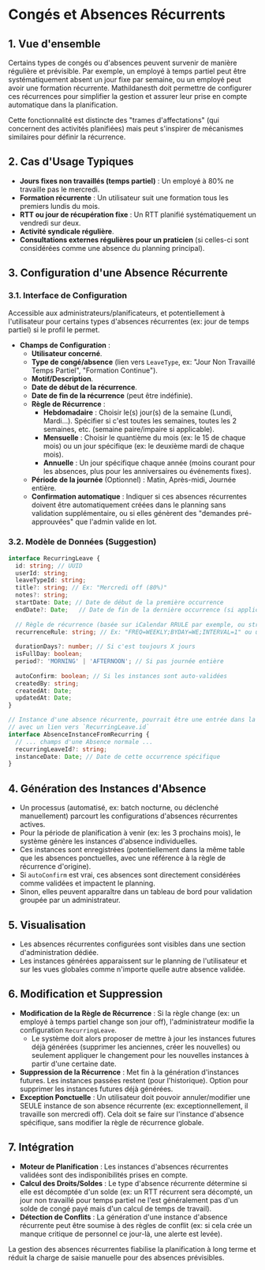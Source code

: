 # Congés et Absences Récurrents

## 1. Vue d'ensemble

Certains types de congés ou d'absences peuvent survenir de manière régulière et prévisible. Par exemple, un employé à temps partiel peut être systématiquement absent un jour fixe par semaine, ou un employé peut avoir une formation récurrente. Mathildanesth doit permettre de configurer ces récurrences pour simplifier la gestion et assurer leur prise en compte automatique dans la planification.

Cette fonctionnalité est distincte des "trames d'affectations" (qui concernent des activités planifiées) mais peut s'inspirer de mécanismes similaires pour définir la récurrence.

## 2. Cas d'Usage Typiques

- **Jours fixes non travaillés (temps partiel)** : Un employé à 80% ne travaille pas le mercredi.
- **Formation récurrente** : Un utilisateur suit une formation tous les premiers lundis du mois.
- **RTT ou jour de récupération fixe** : Un RTT planifié systématiquement un vendredi sur deux.
- **Activité syndicale régulière**.
- **Consultations externes régulières pour un praticien** (si celles-ci sont considérées comme une absence du planning principal).

## 3. Configuration d'une Absence Récurrente

### 3.1. Interface de Configuration

Accessible aux administrateurs/planificateurs, et potentiellement à l'utilisateur pour certains types d'absences récurrentes (ex: jour de temps partiel) si le profil le permet.

- **Champs de Configuration** :
    - **Utilisateur concerné**.
    - **Type de congé/absence** (lien vers `LeaveType`, ex: "Jour Non Travaillé Temps Partiel", "Formation Continue").
    - **Motif/Description**.
    - **Date de début de la récurrence**.
    - **Date de fin de la récurrence** (peut être indéfinie).
    - **Règle de Récurrence** :
        - **Hebdomadaire** : Choisir le(s) jour(s) de la semaine (Lundi, Mardi...). Spécifier si c'est toutes les semaines, toutes les 2 semaines, etc. (semaine paire/impaire si applicable).
        - **Mensuelle** : Choisir le quantième du mois (ex: le 15 de chaque mois) ou un jour spécifique (ex: le deuxième mardi de chaque mois).
        - **Annuelle** : Un jour spécifique chaque année (moins courant pour les absences, plus pour les anniversaires ou événements fixes).
    - **Période de la journée** (Optionnel) : Matin, Après-midi, Journée entière.
    - **Confirmation automatique** : Indiquer si ces absences récurrentes doivent être automatiquement créées dans le planning sans validation supplémentaire, ou si elles génèrent des "demandes pré-approuvées" que l'admin valide en lot.

### 3.2. Modèle de Données (Suggestion)

```typescript
interface RecurringLeave {
  id: string; // UUID
  userId: string;
  leaveTypeId: string;
  title?: string; // Ex: "Mercredi off (80%)"
  notes?: string;
  startDate: Date; // Date de début de la première occurrence
  endDate?: Date;   // Date de fin de la dernière occurrence (si applicable)
  
  // Règle de récurrence (basée sur iCalendar RRULE par exemple, ou structure custom)
  recurrenceRule: string; // Ex: "FREQ=WEEKLY;BYDAY=WE;INTERVAL=1" ou un JSON structuré
  
  durationDays?: number; // Si c'est toujours X jours
  isFullDay: boolean;
  period?: 'MORNING' | 'AFTERNOON'; // Si pas journée entière
  
  autoConfirm: boolean; // Si les instances sont auto-validées
  createdBy: string;
  createdAt: Date;
  updatedAt: Date;
}

// Instance d'une absence récurrente, pourrait être une entrée dans la table `Absence`
// avec un lien vers `RecurringLeave.id`
interface AbsenceInstanceFromRecurring {
  // ... champs d'une Absence normale ...
  recurringLeaveId?: string; 
  instanceDate: Date; // Date de cette occurrence spécifique
}
```

## 4. Génération des Instances d'Absence

- Un processus (automatisé, ex: batch nocturne, ou déclenché manuellement) parcourt les configurations d'absences récurrentes actives.
- Pour la période de planification à venir (ex: les 3 prochains mois), le système génère les instances d'absence individuelles.
- Ces instances sont enregistrées (potentiellement dans la même table que les absences ponctuelles, avec une référence à la règle de récurrence d'origine).
- Si `autoConfirm` est vrai, ces absences sont directement considérées comme validées et impactent le planning.
- Sinon, elles peuvent apparaître dans un tableau de bord pour validation groupée par un administrateur.

## 5. Visualisation

- Les absences récurrentes configurées sont visibles dans une section d'administration dédiée.
- Les instances générées apparaissent sur le planning de l'utilisateur et sur les vues globales comme n'importe quelle autre absence validée.

## 6. Modification et Suppression

- **Modification de la Règle de Récurrence** : Si la règle change (ex: un employé à temps partiel change son jour off), l'administrateur modifie la configuration `RecurringLeave`.
    - Le système doit alors proposer de mettre à jour les instances futures déjà générées (supprimer les anciennes, créer les nouvelles) ou seulement appliquer le changement pour les nouvelles instances à partir d'une certaine date.
- **Suppression de la Récurrence** : Met fin à la génération d'instances futures. Les instances passées restent (pour l'historique). Option pour supprimer les instances futures déjà générées.
- **Exception Ponctuelle** : Un utilisateur doit pouvoir annuler/modifier une SEULE instance de son absence récurrente (ex: exceptionnellement, il travaille son mercredi off). Cela doit se faire sur l'instance d'absence spécifique, sans modifier la règle de récurrence globale.

## 7. Intégration

- **Moteur de Planification** : Les instances d'absences récurrentes validées sont des indisponibilités prises en compte.
- **Calcul des Droits/Soldes** : Le type d'absence récurrente détermine si elle est décomptée d'un solde (ex: un RTT récurrent sera décompté, un jour non travaillé pour temps partiel ne l'est généralement pas d'un solde de congé payé mais d'un calcul de temps de travail).
- **Détection de Conflits** : La génération d'une instance d'absence récurrente peut être soumise à des règles de conflit (ex: si cela crée un manque critique de personnel ce jour-là, une alerte est levée).

La gestion des absences récurrentes fiabilise la planification à long terme et réduit la charge de saisie manuelle pour des absences prévisibles. 